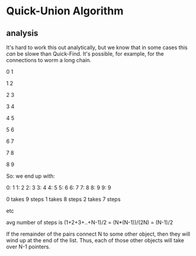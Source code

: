 # Quick-Union Algorithm

## analysis

It's hard to work this out analytically, but we know that in some cases this _can_ be slowe than Quick-Find. It's possible, for example, for the connections to worm a long chain.

0 1

1 2

2 3

3 4

4 5

5 6

6 7

7 8

8 9

So: we end up with:

0: 1
1: 2
2: 3
3: 4
4: 5
5: 6
6: 7
7: 8
8: 9
9: 9

0 takes 9 steps
1 takes 8 steps
2 takes 7 steps

etc

avg number of steps is (1+2+3+..+N-1)/2 = (N\*(N-1))/(2N) = (N-1)/2

If the remainder of the pairs connect N to some other object, then they will wind up at the end of the list. Thus, each of those other objects will take over N-1 pointers.

